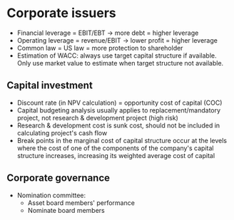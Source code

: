 # Corporate issuers
- Financial leverage = EBIT/EBT -> more debt = higher leverage
- Operating leverage = revenue/EBIT -> lower profit = higher leverage
- Common law = US law = more protection to shareholder
- Estimation of WACC: always use target capital structure if available.
Only use market value to estimate when target structure not available.
## Capital investment
- Discount rate (in NPV calculation) = opportunity cost of capital (COC)
- Capital budgeting analysis usually applies to replacement/mandatory project, not research & development project (high risk)
- Research & development cost is sunk cost, should not be included in calculating project's cash flow
- Break points in the marginal cost of capital structure occur at the levels where the cost of one of the components
of the company's capital structure increases, increasing its weighted average cost of capital
## Corporate governance
- Nomination committee:
  - Asset board members' performance
  - Nominate board members